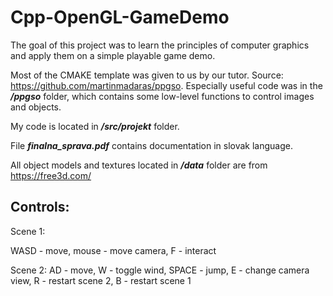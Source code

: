 # Cpp-OpenGL-GameDemo

The goal of this project was to learn the principles of computer graphics and apply them on a simple playable game demo. 

Most of the CMAKE template was given to us by our tutor. Source: https://github.com/martinmadaras/ppgso. Especially useful code was in the ***/ppgso*** folder, which contains some low-level functions to control images and objects.

My code is located in ***/src/projekt*** folder.

File ***finalna_sprava.pdf*** contains documentation in slovak language.

All object models and textures located in ***/data*** folder are from https://free3d.com/

## Controls:

Scene 1:

WASD - move, mouse - move camera, F - interact

Scene 2:
AD - move, W - toggle wind, SPACE - jump, E - change camera view, R - restart scene 2, B - restart scene 1
